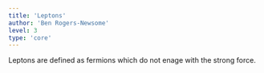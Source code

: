 ```yaml
---
title: 'Leptons'
author: 'Ben Rogers-Newsome'
level: 3
type: 'core'
---
```


Leptons are defined as fermions which do not enage with the strong force.
